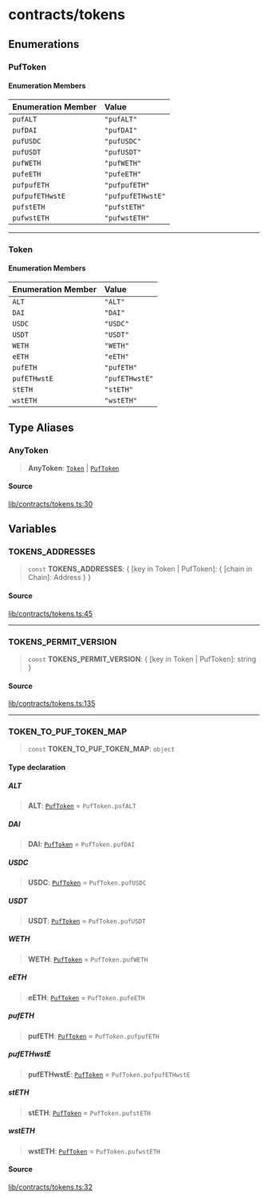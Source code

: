 # contracts/tokens

## Enumerations

### PufToken

#### Enumeration Members

| Enumeration Member | Value |
| :------ | :------ |
| `pufALT` | `"pufALT"` |
| `pufDAI` | `"pufDAI"` |
| `pufUSDC` | `"pufUSDC"` |
| `pufUSDT` | `"pufUSDT"` |
| `pufWETH` | `"pufWETH"` |
| `pufeETH` | `"pufeETH"` |
| `pufpufETH` | `"pufpufETH"` |
| `pufpufETHwstE` | `"pufpufETHwstE"` |
| `pufstETH` | `"pufstETH"` |
| `pufwstETH` | `"pufwstETH"` |

***

### Token

#### Enumeration Members

| Enumeration Member | Value |
| :------ | :------ |
| `ALT` | `"ALT"` |
| `DAI` | `"DAI"` |
| `USDC` | `"USDC"` |
| `USDT` | `"USDT"` |
| `WETH` | `"WETH"` |
| `eETH` | `"eETH"` |
| `pufETH` | `"pufETH"` |
| `pufETHwstE` | `"pufETHwstE"` |
| `stETH` | `"stETH"` |
| `wstETH` | `"wstETH"` |

## Type Aliases

### AnyToken

> **AnyToken**: [`Token`](tokens.md#token) \| [`PufToken`](tokens.md#puftoken)

#### Source

[lib/contracts/tokens.ts:30](https://github.com/PufferFinance/puffer-sdk/blob/ef3e091c8d33c9a78c1c32ebb2da98d7576b5a9b/lib/contracts/tokens.ts#L30)

## Variables

### TOKENS\_ADDRESSES

> `const` **TOKENS\_ADDRESSES**: \{ \[key in Token \| PufToken\]: \{ \[chain in Chain\]: Address \} \}

#### Source

[lib/contracts/tokens.ts:45](https://github.com/PufferFinance/puffer-sdk/blob/ef3e091c8d33c9a78c1c32ebb2da98d7576b5a9b/lib/contracts/tokens.ts#L45)

***

### TOKENS\_PERMIT\_VERSION

> `const` **TOKENS\_PERMIT\_VERSION**: \{ \[key in Token \| PufToken\]: string \}

#### Source

[lib/contracts/tokens.ts:135](https://github.com/PufferFinance/puffer-sdk/blob/ef3e091c8d33c9a78c1c32ebb2da98d7576b5a9b/lib/contracts/tokens.ts#L135)

***

### TOKEN\_TO\_PUF\_TOKEN\_MAP

> `const` **TOKEN\_TO\_PUF\_TOKEN\_MAP**: `object`

#### Type declaration

##### ALT

> **ALT**: [`PufToken`](tokens.md#puftoken) = `PufToken.pufALT`

##### DAI

> **DAI**: [`PufToken`](tokens.md#puftoken) = `PufToken.pufDAI`

##### USDC

> **USDC**: [`PufToken`](tokens.md#puftoken) = `PufToken.pufUSDC`

##### USDT

> **USDT**: [`PufToken`](tokens.md#puftoken) = `PufToken.pufUSDT`

##### WETH

> **WETH**: [`PufToken`](tokens.md#puftoken) = `PufToken.pufWETH`

##### eETH

> **eETH**: [`PufToken`](tokens.md#puftoken) = `PufToken.pufeETH`

##### pufETH

> **pufETH**: [`PufToken`](tokens.md#puftoken) = `PufToken.pufpufETH`

##### pufETHwstE

> **pufETHwstE**: [`PufToken`](tokens.md#puftoken) = `PufToken.pufpufETHwstE`

##### stETH

> **stETH**: [`PufToken`](tokens.md#puftoken) = `PufToken.pufstETH`

##### wstETH

> **wstETH**: [`PufToken`](tokens.md#puftoken) = `PufToken.pufwstETH`

#### Source

[lib/contracts/tokens.ts:32](https://github.com/PufferFinance/puffer-sdk/blob/ef3e091c8d33c9a78c1c32ebb2da98d7576b5a9b/lib/contracts/tokens.ts#L32)
